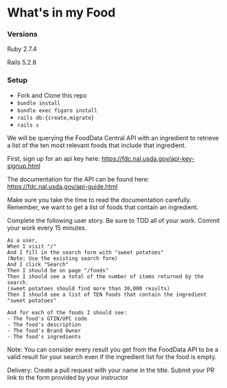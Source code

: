 # What's in my Food

### Versions

Ruby 2.7.4

Rails 5.2.8

### Setup

- Fork and Clone this repo
- `bundle install`
- `bundle exec figaro install`
- `rails db:{create,migrate}`
- `rails s`

We will be querying the FoodData Central API with an ingredient to retrieve a list of the ten most relevant foods that include that ingredient.

First, sign up for an api key here: https://fdc.nal.usda.gov/api-key-signup.html

The documentation for the API can be found here: https://fdc.nal.usda.gov/api-guide.html

Make sure you take the time to read the documentation carefully. Remember, we want to get a list of foods that contain an ingredient.

Complete the following user story. Be sure to TDD all of your work. Commit your work every 15 minutes.

```
As a user,
When I visit "/"
And I fill in the search form with "sweet potatoes"
(Note: Use the existing search form)
And I click "Search"
Then I should be on page "/foods"
Then I should see a total of the number of items returned by the search.
(sweet potatoes should find more than 30,000 results)
Then I should see a list of TEN foods that contain the ingredient "sweet potatoes"

And for each of the foods I should see:
- The food's GTIN/UPC code
- The food's description
- The food's Brand Owner
- The food's ingredients
```

Note: You can consider every result you get from the FoodData API to be a valid result for your search even if the ingredient list for the food is empty.

Delivery: Create a pull request with your name in the title. Submit your PR link to the form provided by your instructor
